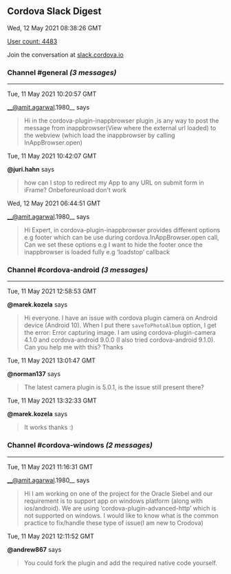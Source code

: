 ## Cordova Slack Digest
Wed, 12 May 2021 08:38:26 GMT

[User count: 4483](https://cordova.slack.com/)


Join the conversation at [slack.cordova.io](http://slack.cordova.io/)

### __Channel #general__ _(3 messages)_
---

Tue, 11 May 2021 10:20:57 GMT

__@amit.agarwal.1980__ says 
> Hi  in the cordova-plugin-inappbrowser plugin ,is any way to  post the message   from inappbrowser(View where the external url loaded) to the webview (which load the  inappbrowser by calling InAppBrowser.open)
> 

Tue, 11 May 2021 10:42:07 GMT

__@juri.hahn__ says 
> how can I stop to redirect my App to any URL on submit form in iFrame? Onbeforeunload don't work
> 

Wed, 12 May 2021 06:44:51 GMT

__@amit.agarwal.1980__ says 
> Hi Expert, in cordova-plugin-inappbrowser provides different options e.g  footer which can be use during cordova.InAppBrowser.open call, Can we set these options e.g I want to  hide the footer once the  inappbrowser is loaded fully e.g ‘loadstop’ callback
> 

### __Channel #cordova-android__ _(3 messages)_
---

Tue, 11 May 2021 12:58:53 GMT

__@marek.kozela__ says 
> Hi everyone. I have an issue with cordova plugin camera on Android device (Android 10). When I put there `saveToPhotoAlbum` option, I get the error: Error capturing image. I am using cordova-plugin-camera 4.1.0 and cordova-android 9.0.0 (I also tried cordova-android 9.1.0). Can you help me with this? Thanks
> 

Tue, 11 May 2021 13:01:47 GMT

__@norman137__ says 
> The latest camera plugin is 5.0.1, is the issue still present there?
> 

Tue, 11 May 2021 13:32:33 GMT

__@marek.kozela__ says 
> It works thanks :)
> 

### __Channel #cordova-windows__ _(2 messages)_
---

Tue, 11 May 2021 11:16:31 GMT

__@amit.agarwal.1980__ says 
> Hi I am working on one of the project for the Oracle Siebel and our requirement is to support app on  windows platform (along with ios/android). We  are using ‘cordova-plugin-advanced-http’ which is not supported on windows. I would like to know what is the common practice to fix/handle these type of issue(I am new to Crodova)
> 

Tue, 11 May 2021 12:11:52 GMT

__@andrew867__ says 
> You could fork the plugin and add the required native code yourself.
> 
